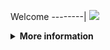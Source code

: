 Welcome
--------|
![](https://media.tenor.com/iVCiM9W7cvYAAAAd/welcome.gif)

<details>
  <summary><b>More information</b></summary>
  
#### ★ Social Accounts ★
<a href="https://www.facebook.com/Denventa.Xayonara.Team.UnlimitedARMY"><img src="https://raw.githubusercontent.com/Dumai-991/Dumai-991/main/Image/images.png" alt="alt text" width="75" height="75"></a>  
# ✭ Get_Info_Account - FACEBOOK 
  
### • - Developed By : Denventa And Merch Elz
### • - Coded By     : Denventa Afriliyan Ferly Shishigami X [ A-Haganezuka ]
  
### ⇨  Fitur Get_Info_Account - Facebook
```
[✯] Cookies   
```
### ⇨  Install Script Di Termux
```python
termux-change-repo
rm -rf $HOME/Get-Info
pkg update && pkg upgrade -y
pkg install python git -y
pkg install python-pip
git clone https://github.com/Itsmeafriliyan/Get-Info
cd Get-Info
git pull
pip3 install -r requirements.txt
```

* **Untuk Jalankan Script Bisa DiKetik :(To run the script, you can type:)**
* ```python facebook-info.py```

* **Untuk Stop Script Tekan : (To Stop Script Press :)**
* ```CTRL + Z```

** JANGAN LUPA KASIH BINTANG **

** DON'T FORGET TO GIVE STARS **
</details>
